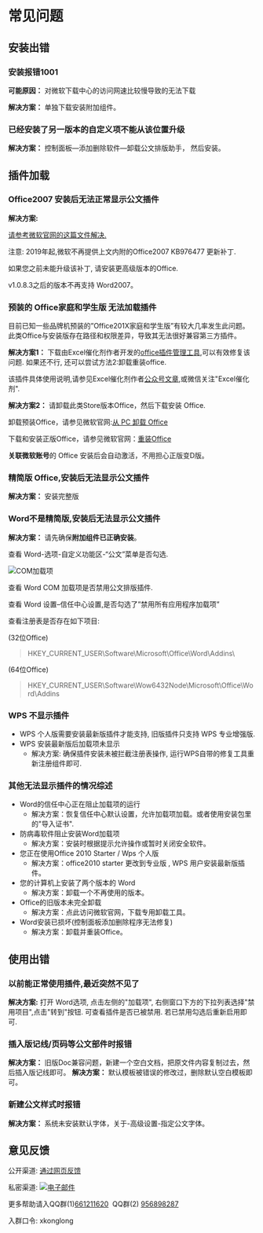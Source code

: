 # 常见问题

## 安装出错

### 安装报错1001
**可能原因：** 对微软下载中心的访问网速比较慢导致的无法下载

**解决方案：** 单独下载安装附加组件。

### 已经安装了另一版本的自定义项不能从该位置升级
**解决方案：** 控制面板—添加删除软件—卸载公文排版助手， 然后安装。

## 插件加载

### Office2007 安装后无法正常显示公文插件
**解决方案:**

[请参考微软官网的这篇文件解决.](https://support.microsoft.com/zh-cn/help/976477/description-of-the-2007-office-system-hotfix-package-mso-x-none-msp-october-27-2009)

注意: 2019年起,微软不再提供上文内附的Office2007 KB976477 更新补丁.

如果您之前未能升级该补丁, 请安装更高级版本的Office.

v1.0.8.3之后的版本不再支持 Word2007。

### 预装的 Office家庭和学生版 无法加载插件

目前已知一些品牌机预装的”Office201X家庭和学生版”有较大几率发生此问题。此类Office与安装版存在路径和权限差异，导致其无法很好兼容第三方插件。

**解决方案1：**
下载由Excel催化剂作者开发的[office插件管理工具](https://www.lanzoui.com/i5CA0gbfq6j),可以有效修复该问题.  如果还不行, 还可以尝试方法2:卸载重装office.

该插件具体使用说明,请参见Excel催化剂作者[公众号文章](https://mp.weixin.qq.com/s/HucMqiXCfshW0ZTD8MS-MQ),或微信关注"Excel催化剂".

**解决方案2：**
请卸载此类Store版本Office，然后下载安装 Office.

卸载预装Office，请参见微软官网:[从 PC 卸载 Office](https://support.office.com/zh-cn/article/%E4%BB%8E-pc-%E5%8D%B8%E8%BD%BD-office-9dd49b83-264a-477a-8fcc-2fdf5dbf61d8?ui=zh-CN&rs=zh-CN&ad=CN)

下载和安装正版Office，请参见微软官网：[重装Office](https://support.office.com/zh-cn/article/%E4%B8%8B%E8%BD%BD%E5%B9%B6%E5%AE%89%E8%A3%85%E6%88%96%E9%87%8D%E6%96%B0%E5%AE%89%E8%A3%85-office-2016-%E6%88%96-office-2013-7c695b06-6d1a-4917-809c-98ce43f86479?ui=zh-CN&rs=zh-CN&ad=CN)

**关联微软账号**的 Office 安装后会自动激活，不用担心正版变D版。

### 精简版 Office,安装后无法显示公文插件

**解决方案：** 安装完整版

### Word不是精简版,安装后无法显示公文插件

**解决方案：**
请先确保**附加组件已正确安装**。

查看 Word-选项-自定义功能区-“公文”菜单是否勾选.

![COM加载项](img/com.jpg) 

查看 Word COM 加载项是否禁用公文排版插件.

查看 Word 设置–信任中心设置,是否勾选了”禁用所有应用程序加载项”

查看注册表是否存在如下项目:

(32位Office)
> HKEY_CURRENT_USER\Software\Microsoft\Office\Word\Addins\

(64位Office)

> HKEY_CURRENT_USER\Software\Wow6432Node\Microsoft\Office\Word\Addins

### WPS 不显示插件
+ WPS 个人版需要安装最新版插件才能支持, 旧版插件只支持 WPS 专业增强版.
+ WPS 安装最新版后加载项未显示
   + 解决方案: 确保插件安装未被拦截注册表操作, 运行WPS自带的修复工具重新注册组件即可.

### 其他无法显示插件的情况综述

+ Word的信任中心正在阻止加载项的运行
   + 解决方案：恢复信任中心默认设置，允许加载项加载。或者使用安装包里的"导入证书".
+ 防病毒软件阻止安装Word加载项
   + 解决方案：安装时根据提示允许操作或暂时关闭安全软件。
+ 您正在使用Office 2010 Starter / Wps 个人版
   + 解决方案：office2010 starter 更改到专业版 , WPS 用户安装最新版插件。
+ 您的计算机上安装了两个版本的 Word
   + 解决方案：卸载一个不再使用的版本。
+ Office的旧版本未完全卸载
   + 解决方案：点此访问微软官网，下载专用卸载工具。
+ Word安装已损坏(控制面板添加删除程序无法修复)
   + 解决方案：卸载并重装Office。

## 使用出错

### 以前能正常使用插件,最近突然不见了

**解决方案:**  打开 Word选项, 点击左侧的"加载项", 右侧窗口下方的下拉列表选择"禁用项目",点击"转到"按钮. 可查看插件是否已被禁用. 若已禁用勾选后重新启用即可.

### 插入版记线/页码等公文部件时报错

**解决方案：** 旧版Doc兼容问题，新建一个空白文档，把原文件内容复制过去，然后插入版记线即可。
**解决方案：** 默认模板被错误的修改过，删除默认空白模板即可。

### 新建公文样式时报错

**解决方案：** 系统未安装默认字体，关于-高级设置-指定公文字体。

## 意见反馈

公开渠道: [通过网页反馈](https://support.qq.com/products/57503)

私密渠道: [![电子邮件](http://rescdn.qqmail.com/zh_CN/htmledition/images/function/qm_open/ico_mailme_12.png)](http://mail.qq.com/cgi-bin/qm_share?t=qm_mailme&email=bBQHAwILAAMCCywdHUIPAwE) 

更多帮助请入QQ群(1)[661211620](http://shang.qq.com/wpa/qunwpa?idkey=5f81cf0d069901cafc1027691fa8c461dfc996362c930aea0eb2e29589743e1a)  QQ群(2) [956898287](http://shang.qq.com/wpa/qunwpa?idkey=499ea997e2978b0206ad52dbccd28cd2f9efab69c80417d9b0881bea843e82f8)

入群口令: xkonglong
